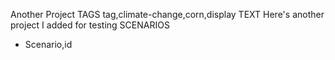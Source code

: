 Another Project
TAGS
tag,climate-change,corn,display
TEXT
Here's another project I added for testing
SCENARIOS
- Scenario,id